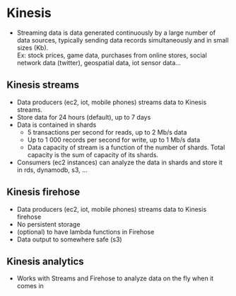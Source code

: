 # Kinesis

- Streaming data is data generated continuously by a large number of data sources, typically sending data records simultaneously and in small sizes (Kb).  
  Ex: stock prices, game data, purchases from online stores, social network data (twitter), geospatial data, iot sensor data…

## Kinesis streams

- Data producers (ec2, iot, mobile phones) streams data to Kinesis streams.
- Store data for 24 hours (default), up to 7 days
- Data is contained in shards
  - 5 transactions per second for reads, up to 2 Mb/s data
  - Up to 1 000 records per second for write, up to 1 Mb/s data
  - Data capacity of stream is a function of the number of shards. Total capacity is the sum of capacity of its shards.
- Consumers (ec2 instances) can analyze the data in shards and store it in rds, dynamodb, s3, …

## Kinesis firehose

- Data producers (ec2, iot, mobile phones) streams data to Kinesis firehose
- No persistent storage
- (optional) to have lambda functions in Firehose
- Data output to somewhere safe (s3)

## Kinesis analytics

- Works with Streams and Firehose to analyze data on the fly when it comes in

